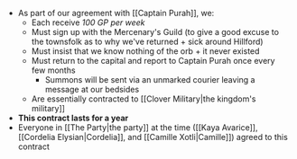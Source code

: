 - As part of our agreement with [[Captain Purah]], we:
	- Each receive *100 GP per week*
	- Must sign up with the Mercenary's Guild (to give a good excuse to the townsfolk as to why we've returned + sick around Hillford)
	- Must insist that we know nothing of the orb + it never existed
	- Must return to the capital and report to Captain Purah once every few months
		- Summons will be sent via an unmarked courier leaving a message at our bedsides
	- Are essentially contracted to [[Clover Military|the kingdom's military]]
- **This contract lasts for a year**
- Everyone in [[The Party|the party]] at the time ([[Kaya Avarice]], [[Cordelia Elysian|Cordelia]], and [[Camille Xotli|Camille]]) agreed to this contract